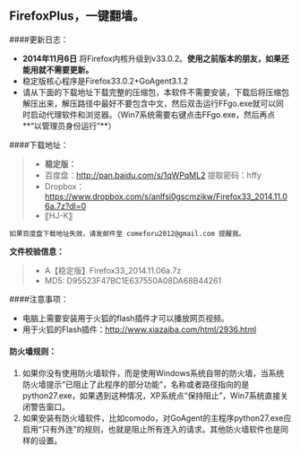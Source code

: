 ## FirefoxPlus，一键翻墙。

####更新日志：
* **2014年11月6日** 将Firefox内核升级到v33.0.2。**使用之前版本的朋友，如果还能用就不需要更新。**
* 稳定版核心程序是Firefox33.0.2+GoAgent3.1.2
* 请从下面的下载地址下载完整的压缩包，本软件不需要安装，下载后将压缩包解压出来，解压路径中最好不要包含中文，然后双击运行FFgo.exe就可以同时启动代理软件和浏览器。（Win7系统需要右键点击FFgo.exe，然后再点**“以管理员身份运行”**）

####下载地址：
> * **稳定版：**
>  * 百度盘：http://pan.baidu.com/s/1qWPqML2 提取密码：hffy
>  * Dropbox：https://www.dropbox.com/s/anlfsi0gscmzikw/Firefox33_2014.11.06a.7z?dl=0
> * 〖HJ-K〗

`如果百度盘下载地址失效，请发邮件至 comeforu2012@gmail.com 提醒我。`

**文件校验信息：**
> * A【稳定版】Firefox33_2014.11.06a.7z
>  * MD5: D95523F47BC1E637550A08DA68B44261

####注意事项：
* 电脑上需要安装用于火狐的flash插件才可以播放网页视频。
 *  用于火狐的Flash插件：http://www.xiazaiba.com/html/2936.html

#### 防火墙规则：
1. 如果你没有使用防火墙软件，而是使用Windows系统自带的防火墙，当系统防火墙提示“已阻止了此程序的部分功能”，名称或者路径指向的是python27.exe，如果遇到这种情况，XP系统点“保持阻止”，Win7系统直接关闭警告窗口。
2. 如果安装有防火墙软件，比如comodo，对GoAgent的主程序python27.exe应启用“只有外连”的规则，也就是阻止所有连入的请求。其他防火墙软件也是同样的设置。

